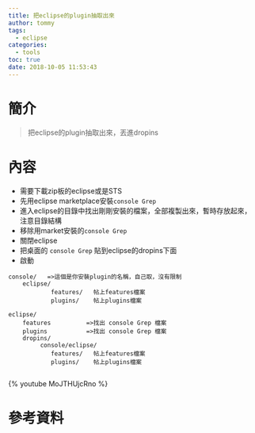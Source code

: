 ```yaml
---
title: 把eclipse的plugin抽取出來
author: tommy
tags:
  - eclipse
categories:
  - tools
toc: true
date: 2018-10-05 11:53:43
---
```



# 簡介
> 把eclipse的plugin抽取出來，丟進dropins


<!--more-->
# 內容

- 需要下載zip板的eclipse或是STS
- 先用eclipse marketplace安裝`console Grep`
- 進入eclipse的目錄中找出剛剛安裝的檔案，全部複製出來，暫時存放起來，注意目錄結構
- 移除用market安裝的`console Grep`
- 關閉eclipse
- 把桌面的 `console Grep` 貼到eclipse的dropins下面
- 啟動

```
console/   =>這個是你安裝plugin的名稱，自己取，沒有限制
    eclipse/
            features/   帖上features檔案
            plugins/    帖上plugins檔案
```


```
eclipse/
    features          =>找出 console Grep 檔案
    plugins           =>找出 console Grep 檔案
    dropins/
         console/eclipse/
            features/   帖上features檔案
            plugins/    帖上plugins檔案
    
```


{% youtube MoJTHUjcRno %}

# 參考資料
